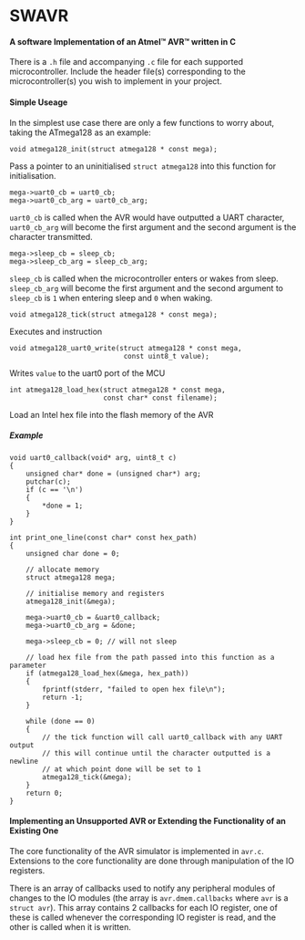 # SWAVR
#### A software Implementation of an Atmel&trade; AVR&trade; written in C

There is a `.h` file and accompanying `.c` file for each supported microcontroller. Include the header file(s) corresponding to the microcontroller(s) you wish to implement in your project.

#### Simple Useage

In the simplest use case there are only a few functions to worry about, taking the ATmega128 as an example:

```
void atmega128_init(struct atmega128 * const mega);
```

Pass a pointer to an uninitialised `struct atmega128` into this function for initialisation.

```
mega->uart0_cb = uart0_cb;
mega->uart0_cb_arg = uart0_cb_arg;
```

`uart0_cb` is called when the AVR would have outputted a UART character, `uart0_cb_arg` will become the first argument and the second argument is the character transmitted.

```
mega->sleep_cb = sleep_cb;
mega->sleep_cb_arg = sleep_cb_arg;
```

`sleep_cb` is called when the microcontroller enters or wakes from sleep. `sleep_cb_arg` will become the first argument and the second argument to `sleep_cb` is `1` when entering sleep and `0` when waking.

```
void atmega128_tick(struct atmega128 * const mega);
```

Executes and instruction


```
void atmega128_uart0_write(struct atmega128 * const mega,
                            const uint8_t value);
```

Writes `value` to the uart0 port of the MCU


```
int atmega128_load_hex(struct atmega128 * const mega,
                       const char* const filename);
```

Load an Intel hex file into the flash memory of the AVR

##### Example
```
void uart0_callback(void* arg, uint8_t c)
{
    unsigned char* done = (unsigned char*) arg;
    putchar(c);
    if (c == '\n')
    {
        *done = 1;
    }
}

int print_one_line(const char* const hex_path)
{
    unsigned char done = 0;

    // allocate memory
    struct atmega128 mega;

    // initialise memory and registers
    atmega128_init(&mega);

    mega->uart0_cb = &uart0_callback;
    mega->uart0_cb_arg = &done;

    mega->sleep_cb = 0; // will not sleep

    // load hex file from the path passed into this function as a parameter
    if (atmega128_load_hex(&mega, hex_path))
    {
        fprintf(stderr, "failed to open hex file\n");
        return -1;
    }

    while (done == 0)
    {
        // the tick function will call uart0_callback with any UART output
        // this will continue until the character outputted is a newline
        // at which point done will be set to 1
        atmega128_tick(&mega);
    }
    return 0;
}
```

#### Implementing an Unsupported AVR or Extending the Functionality of an Existing One

The core functionality of the AVR simulator is implemented in `avr.c`. Extensions to the core functionality are done through manipulation of the IO registers.

There is an array of callbacks used to notify any peripheral modules of changes to the IO modules (the array is `avr.dmem.callbacks` where `avr` is a `struct avr`). This array contains 2 callbacks for each IO register, one of these is called whenever the corresponding IO register is read, and the other is called when it is written.
